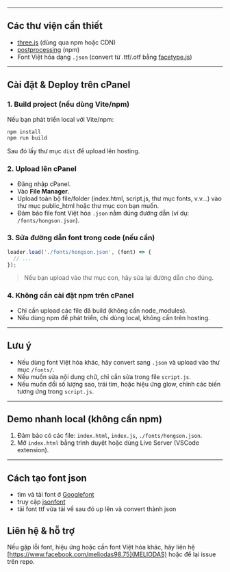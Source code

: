 
---

## Các thư viện cần thiết

- [three.js](https://threejs.org/) (dùng qua npm hoặc CDN)
- [postprocessing](https://github.com/vanruesc/postprocessing) (npm)
- Font Việt hóa dạng `.json` (convert từ .ttf/.otf bằng [facetype.js](https://gero3.github.io/facetype.js/))

---

## Cài đặt & Deploy trên cPanel

### 1. Build project (nếu dùng Vite/npm)

Nếu bạn phát triển local với Vite/npm:
```bash
npm install
npm run build
```
Sau đó lấy thư mục `dist` để upload lên hosting.

### 2. Upload lên cPanel

- Đăng nhập cPanel.
- Vào **File Manager**.
- Upload toàn bộ file/folder (index.html, script.js, thư mục fonts, v.v...) vào thư mục public_html hoặc thư mục con bạn muốn.
- Đảm bảo file font Việt hóa `.json` nằm đúng đường dẫn (ví dụ: `/fonts/hongson.json`).

### 3. Sửa đường dẫn font trong code (nếu cần)

```js
loader.load('./fonts/hongson.json', (font) => {
  // ...
});
```
> Nếu bạn upload vào thư mục con, hãy sửa lại đường dẫn cho đúng.

### 4. Không cần cài đặt npm trên cPanel

- Chỉ cần upload các file đã build (không cần node_modules).
- Nếu dùng npm để phát triển, chỉ dùng local, không cần trên hosting.

---

## Lưu ý

- Nếu dùng font Việt hóa khác, hãy convert sang `.json` và upload vào thư mục `/fonts/`.
- Nếu muốn sửa nội dung chữ, chỉ cần sửa trong file `script.js`.
- Nếu muốn đổi số lượng sao, trái tim, hoặc hiệu ứng glow, chỉnh các biến tương ứng trong `script.js`.

---

## Demo nhanh local (không cần npm)

1. Đảm bảo có các file: `index.html`, `index.js`, `./fonts/hongson.json`.
2. Mở `index.html` bằng trình duyệt hoặc dùng Live Server (VSCode extension).

---
## Cách tạo font json
- tìm và tải font ở [Googlefont](https://fonts.google.com/)
- truy cập [jsonfont](https://gero3.github.io/facetype.js/)
 - tải font ttf vừa tải về sau đó up lên và convert thành json


## Liên hệ & hỗ trợ

Nếu gặp lỗi font, hiệu ứng hoặc cần font Việt hóa khác, hãy liên hệ [https://www.facebook.com/meliodas98.75](MELIODAS) hoặc để lại issue trên repo.
